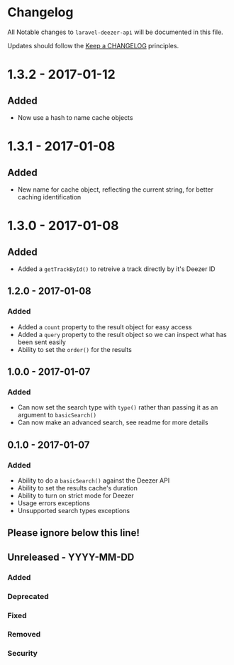 # Changelog

All Notable changes to `laravel-deezer-api` will be documented in this file.

Updates should follow the [Keep a CHANGELOG](http://keepachangelog.com/) principles.

# 1.3.2 - 2017-01-12
## Added
- Now use a hash to name cache objects

# 1.3.1 - 2017-01-08
## Added
- New name for cache object, reflecting the current string, for better caching identification

# 1.3.0 - 2017-01-08
## Added
- Added a `getTrackById()` to retreive a track directly by it's Deezer ID

## 1.2.0 - 2017-01-08
### Added
- Added a `count` property to the result object for easy access
- Added a `query` property to the result object so we can inspect what has been sent easily
- Ability to set the `order()` for the results

## 1.0.0 - 2017-01-07

### Added
- Can now set the search type with `type()` rather than passing it as an argument to `basicSearch()`
- Can now make an advanced search, see readme for more details

## 0.1.0 - 2017-01-07

### Added
- Ability to do a `basicSearch()` against the Deezer API
- Ability to set the results cache's duration
- Ability to turn on strict mode for Deezer
- Usage errors exceptions
- Unsupported search types exceptions

## Please ignore below this line!
## Unreleased - YYYY-MM-DD
### Added
### Deprecated
### Fixed
### Removed
### Security
